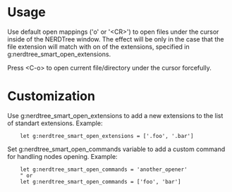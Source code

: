 # Usage

Use default open mappings ('o' or '\<CR\>') to open files under the cursor
inside of the NERDTree window.  The effect will be only in the case that the 
file extension will match with on of the extensions, specified in
g:nerdtree_smart_open_extensions.

Press \<C-o\> to open current file/directory under the cursor forcefully.

# Customization

Use g:nerdtree_smart_open_extensions to add a new extensions to the list of
standart extensions. Example:

        let g:nerdtree_smart_open_extensions = ['.foo', '.bar']


Set g:nerdtree_smart_open_commands variable to add a custom command for handling
nodes opening. Example:

        let g:nerdtree_smart_open_commands = 'another_opener'
        " or
        let g:nerdtree_smart_open_commands = ['foo', 'bar']

